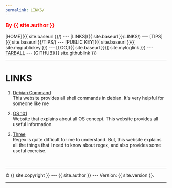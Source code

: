 ```yaml
---
permalink: LINKS/
---
```

<span style="color:red; font-weight:bold; font-size:larger;">By {{ site.author }}</span>
<br><br>
[HOME]({{ site.baseurl }}/) ---
[LINKS]({{ site.baseurl }}/LINKS/) ---
[TIPS]({{ site.baseurl }}/TIPS/) ---
[PUBLIC KEY]({{ site.baseurl }}{{ site.mypublickey }}) ---
[LOG]({{ site.baseurl }}{{ site.myloglink }}) ---
[TARBALL](SandBox/cbkadal.tar.xz) ---
[GITHUB]({{ site.githublink }})
<br>
<hr>

# LINKS

1. [Debian Command](https://wiki.debian.org/ShellCommands)<br>
This website provides all shell commands in debian. It's very helpful for someone like me

2. [OS 101](https://www.tutorialspoint.com/operating_system/index.htm)<br>
Website that explains about all OS concept. This website provides all useful information.

3. [Three](https://regex101.com/)<br>
Regex is quite difficult for me to understand. But, this website explains all the things that I need to know about regex, and also provides some useful exercise.

<br>
<hr>
&copy; {{ site.copyright }} --- {{ site.author }} --- Version: {{ site.version }}.
<hr>
<br>
